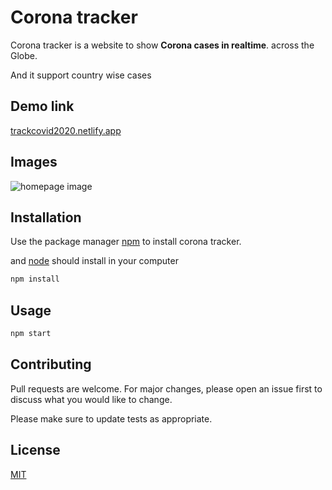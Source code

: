 # Corona tracker

Corona tracker is a website to show **Corona cases in realtime**. across the Globe.

And it support country wise cases
## Demo link
[trackcovid2020.netlify.app](https://trackcovid2020.netlify.app/)
## Images
![homepage image](https://raw.githubusercontent.com/tejaswankalluri82522/covid19-tracker/master/img/readme-img.png)
## Installation

Use the package manager [npm](https://www.npmjs.com/) to install corona tracker.

and [node](https://nodejs.org/) should install in your computer

```bash
npm install
```

## Usage

```bash
npm start 
```

## Contributing
Pull requests are welcome. For major changes, please open an issue first to discuss what you would like to change.

Please make sure to update tests as appropriate.

## License
[MIT](https://choosealicense.com/licenses/mit/)
